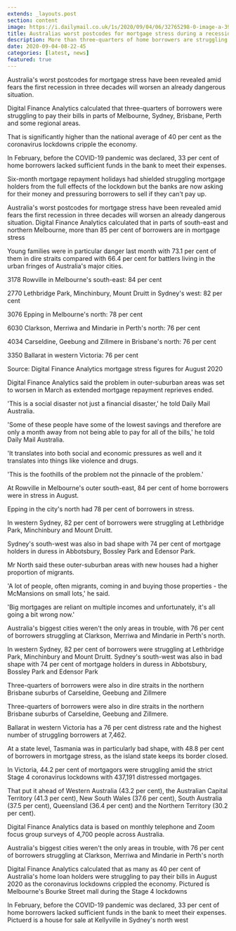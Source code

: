 ```yaml
---
extends: _layouts.post
section: content
image: https://i.dailymail.co.uk/1s/2020/09/04/06/32765298-0-image-a-39_1599197707955.jpg 
title: Australias worst postcodes for mortgage stress during a recession and what they have in common 
description: More than three-quarters of home borrowers are struggling to pay their bills in pockets of Sydney, Melbourne, Brisbane and Perth, along with some regional areas. 
date: 2020-09-04-08-22-45 
categories: [latest, news] 
featured: true 
--- 
```

Australia's worst postcodes for mortgage stress have been revealed amid fears the first recession in three decades will worsen an already dangerous situation.

Digital Finance Analytics calculated that three-quarters of borrowers were struggling to pay their bills in parts of Melbourne, Sydney, Brisbane, Perth and some regional areas.

That is significantly higher than the national average of 40 per cent as the coronavirus lockdowns cripple the economy.

In February, before the COVID-19 pandemic was declared, 33 per cent of home borrowers lacked sufficient funds in the bank to meet their expenses.

Six-month mortgage repayment holidays had shielded struggling mortgage holders from the full effects of the lockdown but the banks are now asking for their money and pressuring borrowers to sell if they can't pay up.

Australia's worst postcodes for mortgage stress have been revealed amid fears the first recession in three decades will worsen an already dangerous situation. Digital Finance Analytics calculated that in parts of south-east and northern Melbourne, more than 85 per cent of borrowers are in mortgage stress

Young families were in particular danger last month with 73.1 per cent of them in dire straits compared with 66.4 per cent for battlers living in the urban fringes of Australia's major cities.

3178 Rowville in Melbourne's south-east: 84 per cent

2770 Lethbridge Park, Minchinbury, Mount Druitt in Sydney's west: 82 per cent

3076 Epping in Melbourne's north: 78 per cent

6030 Clarkson, Merriwa and Mindarie in Perth's north: 76 per cent

4034 Carseldine, Geebung and Zillmere in Brisbane's north: 76 per cent 

3350 Ballarat in western Victoria: 76 per cent

Source: Digital Finance Analytics mortgage stress figures for August 2020

Digital Finance Analytics said the problem in outer-suburban areas was set to worsen in March as extended mortgage repayment reprieves ended.

'This is a social disaster not just a financial disaster,' he told Daily Mail Australia.

'Some of these people have some of the lowest savings and therefore are only a month away from not being able to pay for all of the bills,' he told Daily Mail Australia.

'It translates into both social and economic pressures as well and it translates into things like violence and drugs.

'This is the foothills of the problem not the pinnacle of the problem.'

At Rowville in Melbourne's outer south-east, 84 per cent of home borrowers were in stress in August.

Epping in the city's north had 78 per cent of borrowers in stress.

In western Sydney, 82 per cent of borrowers were struggling at Lethbridge Park, Minchinbury and Mount Druitt.

Sydney's south-west was also in bad shape with 74 per cent of mortgage holders in duress in Abbotsbury, Bossley Park and Edensor Park.

Mr North said these outer-suburban areas with new houses had a higher proportion of migrants. 

'A lot of people, often migrants, coming in and buying those properties - the McMansions on small lots,' he said.

'Big mortgages are reliant on multiple incomes and unfortunately, it's all going a bit wrong now.' 

Australia's biggest cities weren't the only areas in trouble, with 76 per cent of borrowers struggling at Clarkson, Merriwa and Mindarie in Perth's north.

In western Sydney, 82 per cent of borrowers were struggling at Lethbridge Park, Minchinbury and Mount Druitt. Sydney's south-west was also in bad shape with 74 per cent of mortgage holders in duress in Abbotsbury, Bossley Park and Edensor Park

Three-quarters of borrowers were also in dire straits in the northern Brisbane suburbs of Carseldine, Geebung and Zillmere

Three-quarters of borrowers were also in dire straits in the northern Brisbane suburbs of Carseldine, Geebung and Zillmere. 

Ballarat in western Victoria has a 76 per cent distress rate and the highest number of struggling borrowers at 7,462.  

At a state level, Tasmania was in particularly bad shape, with 48.8 per cent of borrowers in mortgage stress, as the island state keeps its border closed.

In Victoria, 44.2 per cent of mortgagors were struggling amid the strict Stage 4 coronavirus lockdowns with 437,191 distressed mortgages.

That put it ahead of Western Australia (43.2 per cent), the Australian Capital Territory (41.3 per cent), New South Wales (37.6 per cent), South Australia (37.5 per cent), Queensland (36.4 per cent) and the Northern Territory (30.2 per cent). 

Digital Finance Analytics data is based on monthly telephone and Zoom focus group surveys of 4,700 people across Australia. 

Australia's biggest cities weren't the only areas in trouble, with 76 per cent of borrowers struggling at Clarkson, Merriwa and Mindarie in Perth's north

Digital Finance Analytics calculated that as many as 40 per cent of Australia's home loan holders were struggling to pay their bills in August 2020 as the coronavirus lockdowns crippled the economy. Pictured is Melbourne's Bourke Street mall during the Stage 4 lockdowns

In February, before the COVID-19 pandemic was declared, 33 per cent of home borrowers lacked sufficient funds in the bank to meet their expenses. Pictuerd is a house for sale at Kellyville in Sydney's north west

